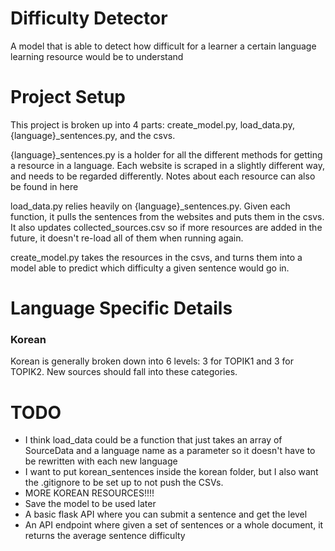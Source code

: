 # Difficulty Detector
A model that is able to detect how difficult for a learner a certain language learning resource would be to understand
# Project Setup
This project is broken up into 4 parts: create_model.py, load_data.py, {language}_sentences.py, and the csvs.

{language}_sentences.py is a holder for all the different methods for getting a resource in a language.
Each website is scraped in a slightly different way, and needs to be regarded differently. Notes about each 
resource can also be found in here

load_data.py relies heavily on {language}_sentences.py. Given each function, it pulls the sentences from the websites
and puts them in the csvs. It also updates collected_sources.csv so if more resources are added in the future, it
doesn't re-load all of them when running again.

create_model.py takes the resources in the csvs, and turns them into a model able to predict which difficulty
a given sentence would go in.

# Language Specific Details
### Korean
Korean is generally broken down into 6 levels: 3 for TOPIK1 and 3 for TOPIK2. New sources should fall into these
categories.

# TODO
* I think load_data could be a function that just takes an array of SourceData and a language name as a parameter
so it doesn't have to be rewritten with each new language
* I want to put korean_sentences inside the korean folder, but I also want the .gitignore to be set up to not push
the CSVs. 
* MORE KOREAN RESOURCES!!!!
* Save the model to be used later
* A basic flask API where you can submit a sentence and get the level
* An API endpoint where given a set of sentences or a whole document, it returns the average sentence difficulty
